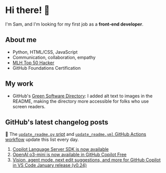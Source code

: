 # Hi there! 👋

I'm Sam, and I'm looking for my first job as a **front-end developer**.

## About me

* Python, HTML/CSS, JavaScript
* Communication, collaboration, empathy
* [MLH Top 50 Hacker](https://top.mlh.io/2023)
* GitHub Foundations Certification

## My work

* GitHub's [Green Software Directory](https://github.com/github/GreenSoftwareDirectory): I added alt text to images in the README, making the directory more accessible for folks who use screen readers.

## GitHub's latest changelog posts
🤖 The [`update_readme.py` sript](./update_readme.py) and [`update_readme.yml` GitHub Actions workflow](.github/workflows/update_readme.yml) update this list every day.

1. <a href='https://github.blog/changelog/2025-02-10-copilot-language-server-sdk-is-now-available'>Copilot Language Server SDK is now available</a>
2. <a href='https://github.blog/changelog/2025-02-06-openai-o3-mini-is-now-available-in-github-copilot-free'>OpenAI o3-mini is now available in GitHub Copilot Free</a>
3. <a href='https://github.blog/changelog/2025-02-06-next-edit-suggestions-agent-mode-and-prompts-files-for-github-copilot-in-vs-code-january-release-v0-24'>Vision, agent mode, next edit suggestions, and more for GitHub Copilot in VS Code January release (v0.24)</a>
